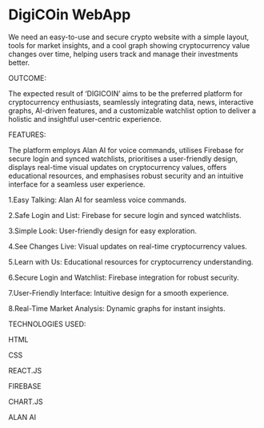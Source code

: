 # DigiCOin WebApp
We need an easy-to-use and secure crypto website with a simple layout, tools for market insights, and a cool graph showing cryptocurrency value changes over time, helping users track and manage their investments better.

OUTCOME:

The expected result of ‘DIGICOIN’ aims to be the preferred platform for cryptocurrency enthusiasts, seamlessly integrating data, news, interactive graphs, AI-driven features, and a customizable watchlist option to deliver a holistic and insightful user-centric experience.

FEATURES:

The platform employs Alan AI for voice commands, utilises Firebase for secure login and synced watchlists, prioritises a user-friendly design, displays real-time visual updates on cryptocurrency values, offers educational resources, and emphasises robust security and an intuitive interface for a seamless user experience.

1.Easy Talking:  Alan AI for seamless voice commands.

2.Safe Login and List: Firebase for secure login and synced watchlists.

3.Simple Look: User-friendly design for easy exploration.

4.See Changes Live: Visual updates on real-time cryptocurrency values.

5.Learn with Us: Educational resources for cryptocurrency understanding.

6.Secure Login and Watchlist: Firebase integration for robust security.

7.User-Friendly Interface: Intuitive design for a smooth experience.

8.Real-Time Market Analysis: Dynamic graphs for instant insights.

TECHNOLOGIES USED:  

HTML

CSS 

REACT.JS

FIREBASE

CHART.JS

ALAN AI







